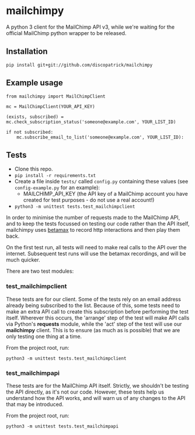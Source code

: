 # mailchimpy
A python 3 client for the MailChimp API v3, while we're waiting for the official MailChimp python wrapper to be released.

## Installation

`pip install git+git://github.com/discopatrick/mailchimpy`

## Example usage

    from mailchimpy import MailChimpClient
    
    mc = MailChimpClient(YOUR_API_KEY)
    
    (exists, subscribed) = mc.check_subscription_status('someone@example.com', YOUR_LIST_ID)
    
    if not subscribed:
        mc.subscribe_email_to_list('someone@example.com', YOUR_LIST_ID):

## Tests

* Clone this repo.
* `pip install -r requirements.txt`
* Create a file inside `tests/` called `config.py` containing these values (see `config-example.py` for an example):
	* MAILCHIMP_API_KEY (the API key of a MailChimp account you have created for test purposes - do not use a real account!)
* `python3 -m unittest tests.test_mailchimpclient`

In order to minimise the number of requests made to the MailChimp API, and to keep the tests focussed on testing our code rather than the API itself, mailchimpy uses [betamax](https://github.com/sigmavirus24/betamax) to record http interactions and then play them back.

On the first test run, all tests will need to make real calls to the API over the internet. Subsequent test runs will use the betamax recordings, and will be much quicker.

There are two test modules:

### test_mailchimpclient

These tests are for our client. Some of the tests rely on an email address already being subscribed to the list. Because of this, some tests need to make an extra API call to create this subscription before performing the test itself. Wherever this occurs, the 'arrange' step of the test will make API calls via Python's **requests** module, while the 'act' step of the test will use our **mailchimpy** client. This is to ensure (as much as is possible) that we are only testing one thing at a time.

From the project root, run:

`python3 -m unittest tests.test_mailchimpclient`

### test_mailchimpapi

These tests are for the MailChimp API itself. Strictly, we shouldn't be testing the API directly, as it's not our code. However, these tests help us understand how the API works, and will warn us of any changes to the API that may be introduced.

From the project root, run:

`python3 -m unittest tests.test_mailchimpapi`